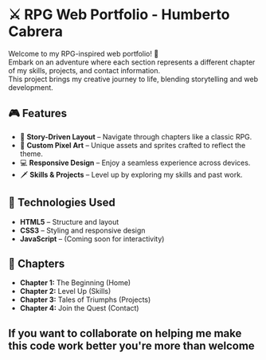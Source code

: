 # ⚔️ RPG Web Portfolio - Humberto Cabrera

Welcome to my RPG-inspired web portfolio! 🚀  
Embark on an adventure where each section represents a different chapter of my skills, projects, and contact information.  
This project brings my creative journey to life, blending storytelling and web development.

## 🎮 Features
- 🏰 **Story-Driven Layout** – Navigate through chapters like a classic RPG.
- 🎨 **Custom Pixel Art** – Unique assets and sprites crafted to reflect the theme.
- 💻 **Responsive Design** – Enjoy a seamless experience across devices.
- 🗡️ **Skills & Projects** – Level up by exploring my skills and past work.

## 🚧 Technologies Used
- **HTML5** – Structure and layout
- **CSS3** – Styling and responsive design
- **JavaScript** – (Coming soon for interactivity)

## 📖 Chapters
- **Chapter 1:** The Beginning (Home)  
- **Chapter 2:** Level Up (Skills)  
- **Chapter 3:** Tales of Triumphs (Projects)  
- **Chapter 4:** Join the Quest (Contact)  

## If you want to collaborate on helping me make this code work better you're more than welcome
